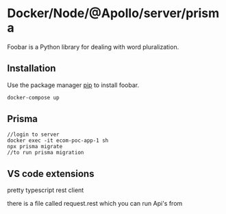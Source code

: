 # Docker/Node/@Apollo/server/prisma

Foobar is a Python library for dealing with word pluralization.

## Installation

Use the package manager [pip](https://pip.pypa.io/en/stable/) to install foobar.

```bash
docker-compose up
```

## Prisma

```
//login to server
docker exec -it ecom-poc-app-1 sh
npx prisma migrate
//to run prisma migration
```
## VS code extensions
pretty typescript
rest client

there is a file called request.rest which you can run Api's from